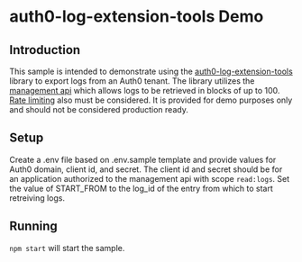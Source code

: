 # auth0-log-extension-tools Demo

## Introduction

This sample is intended to demonstrate using the [auth0-log-extension-tools](https://github.com/auth0-extensions/auth0-log-extension-tools) library to export logs from an Auth0 tenant. The library utilizes the [management api](https://auth0.com/docs/api/management/v2#!/Logs/get_logs) which allows logs to be retrieved in blocks of up to 100. [Rate limiting](https://auth0.com/docs/policies/rate-limits) also must be considered. It is provided for demo purposes only and should not be considered production ready.

## Setup

Create a .env file based on .env.sample template and provide values for Auth0 domain, client id, and secret. The client id and secret should be for an application authorized to the management api with scope `read:logs`. Set the value of START_FROM to the log_id of the entry from which to start retreiving logs.

## Running

`npm start` will start the sample.
